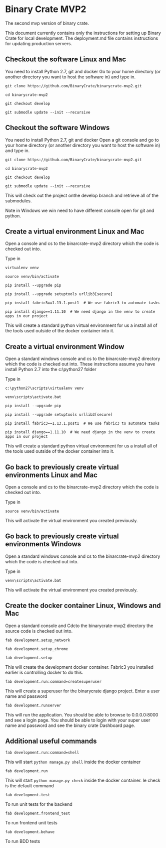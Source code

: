 # Binary Crate MVP2
The second mvp version of binary crate.

This document currently contains only the instructions for setting up Binary Crate for
local development. The deployment.md file contains instructions for updating production
servers.

## Checkout the software Linux and Mac

You need to install Python 2.7, git and docker
Go to your home directory (or another directory you want to host the software in) and type in.

```
git clone https://github.com/BinaryCrate/binarycrate-mvp2.git

cd binarycrate-mvp2

git checkout develop

git submodle update --init --recursive
```

## Checkout the software Windows

You need to install Python 2.7, git and docker
Open a git console and go to your home directory (or another directory you want to host the software in) and type in.

```
git clone https://github.com/BinaryCrate/binarycrate-mvp2.git

cd binarycrate-mvp2

git checkout develop

git submodle update --init --recursive
```

This will check out the project onthe develop branch and retrieve all of the submodules.

Note in Windows we win need to have different console open for git and python.

## Create a virtual environment Linux and Mac

Open a console and cs to the binarcrate-mvp2 directory which the code is checked out into.

Type in

```
virtualenv venv

source venv/bin/activate

pip install --upgrade pip

pip install --upgrade setuptools urllib3[secure]

pip install fabric3==1.13.1.post1  # We use fabric3 to automate tasks

pip install django==1.11.10  # We need django in the venv to create apps in our project
```

This will create a standard python virtual environment for us a install all of the tools used outside of the docker container into it.

## Create a virtual environment Window

Open a standard windows console and cs to the binarcrate-mvp2 directory which the code is checked out into.
These instructions assume you have install Python 2.7 into the c:\python27 folder

Type in

```
c:\python27\scripts\virtualenv venv

venv\scripts\activate.bat

pip install --upgrade pip

pip install --upgrade setuptools urllib3[secure]

pip install fabric3==1.13.1.post1  # We use fabric3 to automate tasks

pip install django==1.11.10  # We need django in the venv to create apps in our project
```

This will create a standard python virtual environment for us a install all of the tools used outside of the docker container into it.

## Go back to previously create virtual environments Linux and Mac

Open a console and cs to the binarcrate-mvp2 directory which the code is checked out into.

Type in

```
source venv/bin/activate
```

This will activate the virtual environment you created previously.

## Go back to previously create virtual environments Windows

Open a standard windows console and cs to the binarcrate-mvp2 directory which the code is checked out into.

Type in

```
venv\scripts\activate.bat
```

This will activate the virtual environment you created previously.

## Create the docker container Linux, Windows and Mac

Open a standard console and Cdcto the binarycrate-mvp2 directory the source code is checked out into.

```
fab development.setup_network

fab development.setup_chrome

fab development.setup
```

This will create the development docker container. Fabric3 you installed earlier is controlling docker to do this.

```
fab development.run:command=createsuperuser
```

This will create a superuser for the binarycrate django project. Enter a user name and password

```
fab development.runserver
```

This will run the application. You should be able to browse to 0.0.0.0:8000 and see a login page. You should be able to login with your super user name and password
and see the binary crate Dashboard page.

## Additional useful commands

```
fab development.run:command=shell
```

This will start `python manage.py shell` inside the docker container

```
fab development.run
```

This will start `python manage.py check` inside the docker container.
Ie check is the default command

```
fab development.test
```

To run unit tests for the backend

```
fab development.frontend_test
```

To run frontend unit tests

```
fab development.behave
```

To run BDD tests




